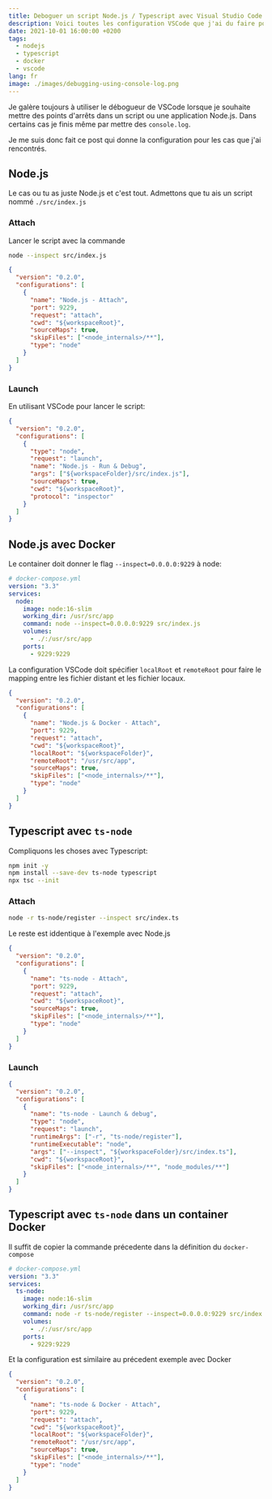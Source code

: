 ```yaml
---
title: Deboguer un script Node.js / Typescript avec Visual Studio Code
description: Voici toutes les configuration VSCode que j'ai du faire pour configurer le deboggeur de VSCode avec Node.js
date: 2021-10-01 16:00:00 +0200
tags:
  - nodejs
  - typescript
  - docker
  - vscode
lang: fr
image: ./images/debugging-using-console-log.png
---
```


Je galère toujours à utiliser le débogueur de VSCode lorsque je souhaite mettre des points d'arrêts dans un script ou une application Node.js. Dans certains cas je finis même par mettre des `console.log`.

Je me suis donc fait ce post qui donne la configuration pour les cas que j'ai rencontrés.

## Node.js

Le cas ou tu as juste Node.js et c'est tout. Admettons que tu ais un script nommé `./src/index.js`

### Attach

Lancer le script avec la commande

```bash
node --inspect src/index.js
```

```json
{
  "version": "0.2.0",
  "configurations": [
    {
      "name": "Node.js - Attach",
      "port": 9229,
      "request": "attach",
      "cwd": "${workspaceRoot}",
      "sourceMaps": true,
      "skipFiles": ["<node_internals>/**"],
      "type": "node"
    }
  ]
}
```

### Launch

En utilisant VSCode pour lancer le script:

```json
{
  "version": "0.2.0",
  "configurations": [
    {
      "type": "node",
      "request": "launch",
      "name": "Node.js - Run & Debug",
      "args": ["${workspaceFolder}/src/index.js"],
      "sourceMaps": true,
      "cwd": "${workspaceRoot}",
      "protocol": "inspector"
    }
  ]
}
```

## Node.js avec Docker

Le container doit donner le flag `--inspect=0.0.0.0:9229` à node:

```yml
# docker-compose.yml
version: "3.3"
services:
  node:
    image: node:16-slim
    working_dir: /usr/src/app
    command: node --inspect=0.0.0.0:9229 src/index.js
    volumes:
      - ./:/usr/src/app
    ports:
      - 9229:9229
```

La configuration VSCode doit spécifier `localRoot` et `remoteRoot` pour faire le mapping entre les fichier distant et les fichier locaux.

```json
{
  "version": "0.2.0",
  "configurations": [
    {
      "name": "Node.js & Docker - Attach",
      "port": 9229,
      "request": "attach",
      "cwd": "${workspaceRoot}",
      "localRoot": "${workspaceFolder}",
      "remoteRoot": "/usr/src/app",
      "sourceMaps": true,
      "skipFiles": ["<node_internals>/**"],
      "type": "node"
    }
  ]
}
```

## Typescript avec `ts-node`

Compliquons les choses avec Typescript:

```bash
npm init -y
npm install --save-dev ts-node typescript
npx tsc --init
```

### Attach

```bash
node -r ts-node/register --inspect src/index.ts
```

Le reste est iddentique à l'exemple avec Node.js

```json
{
  "version": "0.2.0",
  "configurations": [
    {
      "name": "ts-node - Attach",
      "port": 9229,
      "request": "attach",
      "cwd": "${workspaceRoot}",
      "sourceMaps": true,
      "skipFiles": ["<node_internals>/**"],
      "type": "node"
    }
  ]
}
```

### Launch

```json
{
  "version": "0.2.0",
  "configurations": [
    {
      "name": "ts-node - Launch & debug",
      "type": "node",
      "request": "launch",
      "runtimeArgs": ["-r", "ts-node/register"],
      "runtimeExecutable": "node",
      "args": ["--inspect", "${workspaceFolder}/src/index.ts"],
      "cwd": "${workspaceRoot}",
      "skipFiles": ["<node_internals>/**", "node_modules/**"]
    }
  ]
}
```

## Typescript avec `ts-node` dans un container Docker

Il suffit de copier la commande précedente dans la définition du `docker-compose`

```yml
# docker-compose.yml
version: "3.3"
services:
  ts-node:
    image: node:16-slim
    working_dir: /usr/src/app
    command: node -r ts-node/register --inspect=0.0.0.0:9229 src/index.ts
    volumes:
      - ./:/usr/src/app
    ports:
      - 9229:9229
```

Et la configuration est similaire au précedent exemple avec Docker

```json
{
  "version": "0.2.0",
  "configurations": [
    {
      "name": "ts-node & Docker - Attach",
      "port": 9229,
      "request": "attach",
      "cwd": "${workspaceRoot}",
      "localRoot": "${workspaceFolder}",
      "remoteRoot": "/usr/src/app",
      "sourceMaps": true,
      "skipFiles": ["<node_internals>/**"],
      "type": "node"
    }
  ]
}
```
